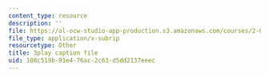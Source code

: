 ```yaml
---
content_type: resource
description: ''
file: https://ol-ocw-studio-app-production.s3.amazonaws.com/courses/2-003sc-engineering-dynamics-fall-2011/108c519b91e476ac2c63d5dd2137eeec_f1pxiNDTyHc.srt
file_type: application/x-subrip
resourcetype: Other
title: 3play caption file
uid: 108c519b-91e4-76ac-2c63-d5dd2137eeec
---
```

